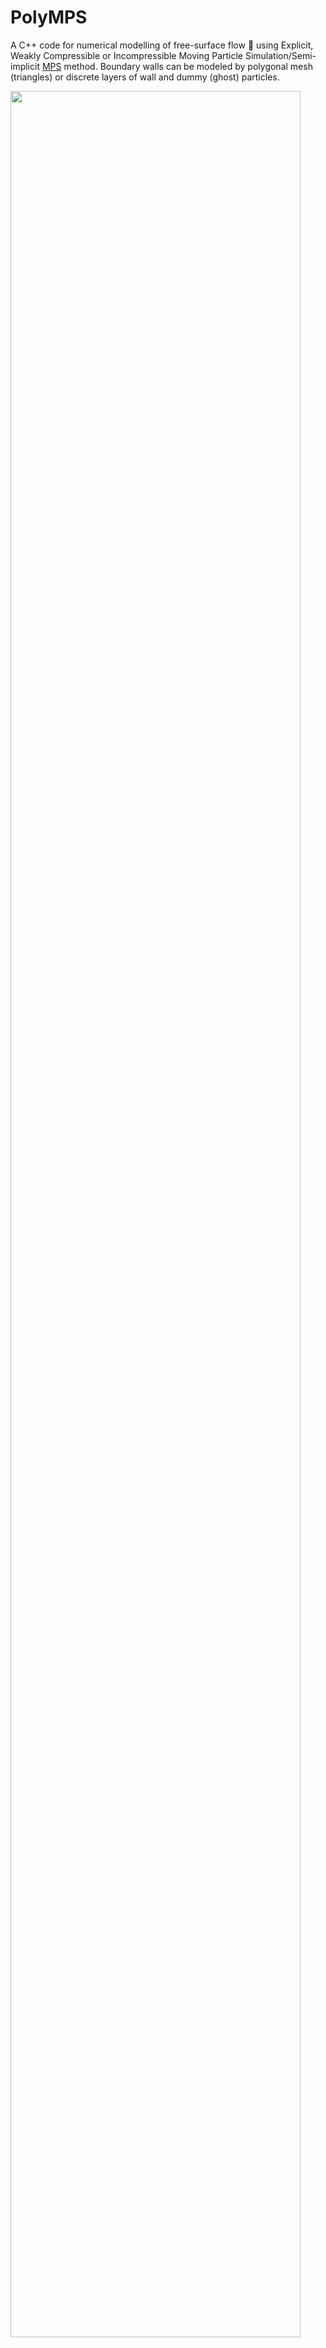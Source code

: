 # PolyMPS

A C++ code for numerical modelling of free-surface flow :ocean: using Explicit, Weakly Compressible or Incompressible Moving Particle Simulation/Semi-implicit [MPS](https://doi.org/10.13182/NSE96-A24205) method. Boundary walls can be modeled by polygonal mesh (triangles) or discrete layers of wall and dummy (ghost) particles.

<img src='/output/dambreak01_movie.gif' width="96%">

## How to cite PolyMPS ?
If you use PolyMPS, please cite the following reference:

Rubens Augusto Amaro Junior, Alfredo Gay Neto and Liang-Yee Cheng, "3D WC-MPS coupled with geometrically nonlinear shell for hydro-elastic free-surface flows", International Journal for Numerical Methods in Fluids. https://doi.org/10.1002/fld.5083

## Forum

On the [PolyMPS Discussions](https://github.com/rubensamarojr/polymps/discussions) page you can ask questions, discuss about simulation issues, share ideas, and interact with other members.

## Contents
- [Dependencies](#dependencies)
- [PolyMPS workflow](#polymps-workflow)
- [PolyMPS input files](#polymps-input-files)
    - [Foldernames, Filenames, Physical and Numerical parameters](#foldernames-filenames-physical-and-numerical-parameters)
    - [Solid domain](#solid-domain)
    - [Fluid domain](#fluid-domain)
- [Compile](#compile)
- [Run](#run)
    - [on LINUX](#on-linux)
    - [on WINDOWS](#on-windows)
- [Input](#input)
- [Additional note](#additional-note)
- [Output](#output)
- [Directories](#directories)
- [License](#license)

## Dependencies

- [GCC (GNU Compiler Collection)](https://gcc.gnu.org)
- [Eigen](http://eigen.tuxfamily.org)
- [libigl](https://github.com/libigl/libigl)
- [JSON for Modern C++](https://github.com/nlohmann/json)

In order to install C++ compiler (GCC) on **windows**, we recommend to install [Cygwin](https://cygwin.com). You can find [here](https://www3.ntu.edu.sg/home/ehchua/programming/howto/Cygwin_HowTo.html) how to install Cygwin. 
The following Packages should be selected during the Cygwin installation:
- automake
- gcc-core
- gcc-fortran
- gcc-g++
- gdb
- libstdc++
- make

Eigen, libigl and JSON for Modern C++ are third party [header-only](https://en.wikipedia.org/wiki/Header-only) libraries, i.e., they do not need to be separately compiled, packaged and installed to be used :heart_eyes:.

## PolyMPS workflow

<img src='/output/workflow.jpg' width="100%">

## PolyMPS input files

Please have a look at some examples in the folder [**input**](https://github.com/rubensamarojr/polymps/tree/master/input).

### Foldernames, Filenames, Physical and Numerical parameters
It is necessary to create a file (extension **.json**) and set all parameters.

### Solid domain
1. ... using **triangular meshes**. It is necessary to create a file (extension **.stl**) with informations about the initial geometry.
2. ... using **particles**. Necessary to add one layer of wall particles (material ID = 2) and two layers of dummy particles (material ID = 3) in the **.grid** file.

<a id='fluid_input'></a>
### Fluid domain
It is necessary to create a file (extension **.grid**) with informations about the initial geometry and some numerical and physical parameters:
- First line: **0**
- Second line: **number of particles**
- Next lines in the columns:
    - material **ID**
    - initial coordinates of particles **X** **Y** **Z** 
    - initial fluid velocities **VX** **VY** **VZ** (generally 0.0 0.0 0.0)
    - initial particle pressure **P** (generally 0.0)
    - initial presure average **PAV** (generally 0.0)

## Compile

Code compiled and tested on Windows 7, and Linux CentOS 7 and Ubuntu64.

You can build the project in GNU/Linux using the makefile. Follow these steps (CPU version):

Clone this repository into your system using `terminal in Linux`, and [Git BASH](https://gitforwindows.org/) `or command prompt (cmd) in Windows`
```bash
git clone https://github.com/rubensaaj/polymps.git
```
Go to the folder **polymps**
```bash
cd polymps
```
Now, clone the third party libraries. You must run two commands
```bash
git submodule init
```
to initialize your local configuration file, and 
```bash
git submodule update
```
to fetch all the data from the third party libraries.

Edit the `Makefile` file (if necessary) with a text editor.

Make sure the environment is clean and ready to compile
```bash
make clean
```
Execute make
```bash
make all
```

This should create a binary `main` in folder **bin**

## Run

### on LINUX

In the terminal, type
```bash
./bin/main
```
### on WINDOWS

You can do this in two ways:

1st way - In the command prompt, type
```bash
bin\main.exe
```
2nd way - Move the *main.exe* from the folder **bin** to the root folder **polymps**. After that, double click on *main.exe*.

## Input
Type the name of the json input file (located in input directory), e.g.
```bash
MpsInputExample
```

You can specify a different case by changing numerical and physcial parameters in the input json file. Also, input grid and stl files can be updated according your problem. We recommend that you rename the json file, e.g. **case_02.json**, and set a new name to output folder.
After that, you can run PolyMPS at any time, and type the name of the new json input file, e.g.
```bash
case_02
```

## Additional Note
:warning: If the terminal shows an error message at this step, the problem may be related to the input file **dam1610_3D_fluid_lo0p010_mps.grid**. Please, go to the directory **input/grid** and extract the compressed folder [**grid.zip**](https://github.com/rubensamarojr/polymps/blob/master/input/grid/grid.zip) in the grid directory itself. Check if **dam1610_3D_fluid_lo0p010_mps.grid** contains the data mentioned before in [FLUID DOMAIN](#fluid_input). After that, try to run the code again.

## Output
This code writes pvd (header file) and corresponding vtu files as output. Look in the **output** directory.
You can visualize them by open the pvd file with [Paraview](https://www.paraview.org) :eyes:.

## Directories

The PolyMPS contains several files and directories:

| File/Folder | Description |
| --- | --- |
| eigen | library for linear algebra: matrices, vectors, numerical solvers, and related algorithms |
| include | header files |
| input |	simple input examples (json, grid and stl files). Grid files compressed in a folder|
| libigl | geometry processing library |
| json | file that uses human-readable text to store and transmit data objects |
| output |ouput files (pvd, vtu and txt files) |
| src |	source files |
| LICENSE |	MIT License |
| Makefile | set of tasks to compile the program |
| README |text file |

## License

This project is licensed under the MIT License - see the [LICENSE](LICENSE) file for details.
